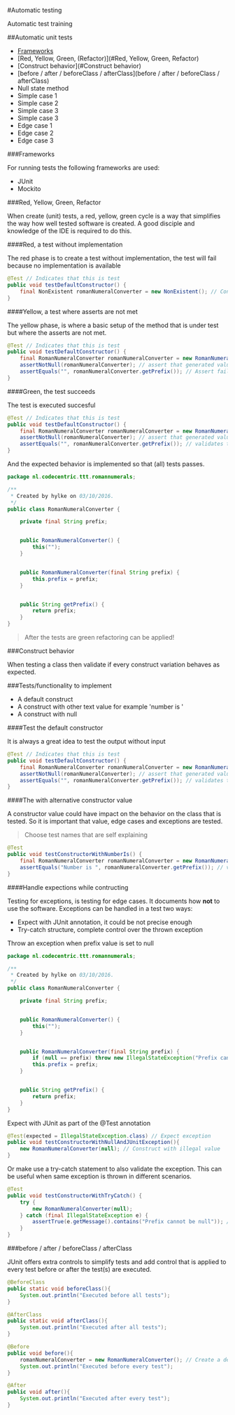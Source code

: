#Automatic testing

Automatic test training

##Automatic unit tests

- [Frameworks](#Frameworks)
- [Red, Yellow, Green, (Refactor)](#Red, Yellow, Green, Refactor)
- [Construct behavior](#Construct behavior)
- [before / after / beforeClass / afterClass](before / after / beforeClass / afterClass)
- Null state method
- Simple case 1
- Simple case 2
- Simple case 3
- Simple case 3
- Edge case 1
- Edge case 2
- Edge case 3

###Frameworks

For running tests the following frameworks are used:

- JUnit
- Mockito

###Red, Yellow, Green, Refactor

When create (unit) tests, a red, yellow, green cycle is a way that 
simplifies the way how well tested software is created. A good disciple and 
knowledge of the IDE is required to do this.

####Red, a test without implementation

The red phase is to create a test without implementation, the test will fail 
because no implementation is available

```java
@Test // Indicates that this is test
public void testDefaultConstructor() {
    final NonExistent romanNumeralConverter = new NonExistent(); // Construct of class instance
}
```

####Yellow, a test where asserts are not met

The yellow phase, is where a basic setup of the method that is under test 
but where the asserts are not met.

```java 
@Test // Indicates that this is test
public void testDefaultConstructor() {
    final RomanNumeralConverter romanNumeralConverter = new RomanNumeralConverter(); // Construct of class instance
    assertNotNull(romanNumeralConverter); // assert that generated value is created
    assertEquals("", romanNumeralConverter.getPrefix()); // Assert fails when called
}
```

####Green, the test succeeds

The test is executed succesful
```java
@Test // Indicates that this is test
public void testDefaultConstructor() {
    final RomanNumeralConverter romanNumeralConverter = new RomanNumeralConverter(); // Construct of class instance
    assertNotNull(romanNumeralConverter); // assert that generated value is created
    assertEquals("", romanNumeralConverter.getPrefix()); // validates that the default prefix is empty string
}
```
And the expected behavior is implemented so that (all) tests passes.

```java
package nl.codecentric.ttt.romannumerals;

/**
 * Created by hylke on 03/10/2016.
 */
public class RomanNumeralConverter {

    private final String prefix;


    public RomanNumeralConverter() {
        this("");
    }


    public RomanNumeralConverter(final String prefix) {
        this.prefix = prefix;
    }


    public String getPrefix() {
        return prefix;
    }
}
```

> After the tests are green refactoring can be applied!

###Construct behavior

When testing a class then validate if every construct variation behaves
as expected.

###Tests/functionality to implement

- A default construct
- A construct with other text value for example 'number is '
- A construct with null


####Test the default constructor

It is always a great idea to test the output without input

```java
@Test // Indicates that this is test
public void testDefaultConstructor() {
    final RomanNumeralConverter romanNumeralConverter = new RomanNumeralConverter(); // Construct of class instance
    assertNotNull(romanNumeralConverter); // assert that generated value is created
    assertEquals("", romanNumeralConverter.getPrefix()); // validates that the default prefix is empty string
}
```

####The with alternative constructor value

A constructor value could have impact on the behavior on the class that is tested. 
So it is important that value, edge cases and exceptions are tested.

> Choose test names that are self explaining
 
```java
@Test
public void testConstructorWithNumberIs() {
    final RomanNumeralConverter romanNumeralConverter = new RomanNumeralConverter("Number is "); // Construct of class instance with other constructor
    assertEquals("Number is ", romanNumeralConverter.getPrefix()); // validates that the default prefix is 'Number is '
}
```

####Handle expections while contructing

Testing for exceptions, is testing for edge cases. It documents how **not** to use the software. 
Exceptions can be handled in a test two ways:

- Expect with JUnit annotation, it could be not precise enough
- Try-catch structure, complete control over the thrown exception


Throw an exception when prefix value is set to null

```java
package nl.codecentric.ttt.romannumerals;

/**
 * Created by hylke on 03/10/2016.
 */
public class RomanNumeralConverter {

    private final String prefix;


    public RomanNumeralConverter() {
        this("");
    }


    public RomanNumeralConverter(final String prefix) {
        if (null == prefix) throw new IllegalStateException("Prefix cannot be null");
        this.prefix = prefix;
    }


    public String getPrefix() {
        return prefix;
    }
}
```

Expect with JUnit as part of the @Test annotation

```java
@Test(expected = IllegalStateException.class) // Expect exception
public void testConstructorWithNullAndJUnitException(){
    new RomanNumeralConverter(null); // Construct with illegal value
}
```

Or make use a try-catch statement to also validate the exception. 
This can be useful when same exception is thrown in different scenarios.

```java
@Test
public void testConstructorWithTryCatch() {
    try {
        new RomanNumeralConverter(null);
    } catch (final IllegalStateException e) {
        assertTrue(e.getMessage().contains("Prefix cannot be null")); // assertEquals does not work because how different JDK append text
    }
}
```
###before / after / beforeClass / afterClass

JUnit offers extra controls to simplify tests and add control that is applied 
to every test before or after the test(s) are executed.

```java
@BeforeClass
public static void beforeClass(){
    System.out.println("Executed before all tests");
}

@AfterClass
public static void afterClass(){
    System.out.println("Executed after all tests");
}

@Before
public void before(){
    romanNumeralConverter = new RomanNumeralConverter(); // Create a default constructor instance for every test
    System.out.println("Executed before every test");
}

@After
public void after(){
    System.out.println("Executed after every test");
}
```









